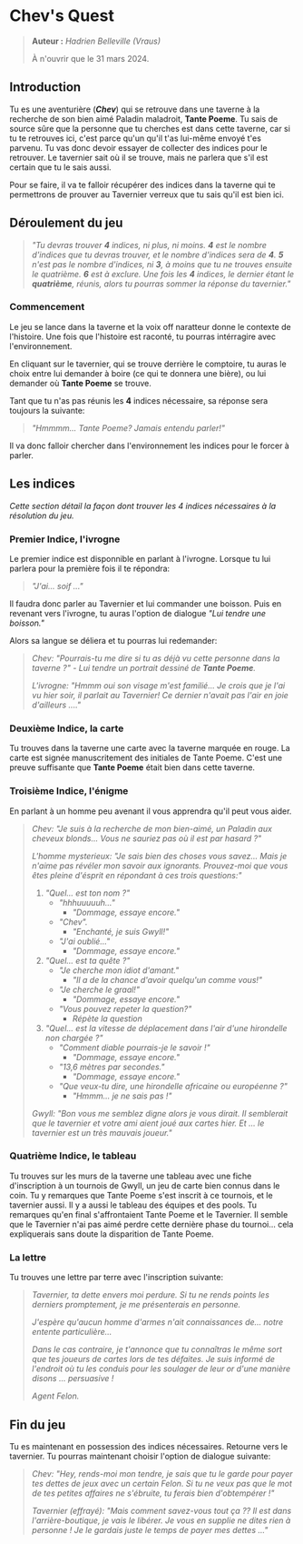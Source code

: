 # Chev's Quest

> **Auteur :** *Hadrien Belleville (Vraus)*
>
> À n'ouvrir que le 31 mars 2024.

## Introduction

Tu es une aventurière (***Chev***) qui se retrouve dans une taverne à la recherche de son bien aimé Paladin maladroit, **Tante Poeme**. Tu sais de source sûre que la personne que tu cherches est dans cette taverne, car si tu te retrouves ici, c'est parce qu'un qu'il t'as lui-même envoyé t'es parvenu. Tu vas donc devoir essayer de collecter des indices pour le retrouver. Le tavernier sait où il se trouve, mais ne parlera que s'il est certain que tu le sais aussi.

Pour se faire, il va te falloir récupérer des indices dans la taverne qui te permettrons de prouver au Tavernier verreux que tu sais qu'il est bien ici.

## Déroulement du jeu

> *"Tu devras trouver **4** indices, ni plus, ni moins. **4** est le nombre d'indices que tu devras trouver, et le nombre d'indices sera de **4**. **5** n'est pas le nombre d'indices, ni **3**, à moins que tu ne trouves ensuite le quatrième. **6** est à exclure. Une fois les **4** indices, le dernier étant le **quatrième**, réunis, alors tu pourras sommer la réponse du tavernier."*

### Commencement

Le jeu se lance dans la taverne et la voix off naratteur donne le contexte de l'histoire. Une fois que l'histoire est raconté, tu pourras intérragire avec l'environnement.

En cliquant sur le tavernier, qui se trouve derrière le comptoire, tu auras le choix entre lui demander à boire (ce qui te donnera une bière), ou lui demander où **Tante Poeme** se trouve.

Tant que tu n'as pas réunis les **4** indices nécessaire, sa réponse sera toujours la suivante:

> *"Hmmmm... Tante Poeme? Jamais entendu parler!"*

Il va donc falloir chercher dans l'environnement les indices pour le forcer à parler.

## Les indices

*Cette section détail la façon dont trouver les 4 indices nécessaires à la résolution du jeu.*

### Premier Indice, l'ivrogne

Le premier indice est disponnible en parlant à l'ivrogne. Lorsque tu lui parlera pour la première fois il te répondra:

> *"J'ai... soif ..."*

Il faudra donc parler au Tavernier et lui commander une boisson. Puis en revenant vers l'ivrogne, tu auras l'option de dialogue *"Lui tendre une boisson."*

Alors sa langue se déliera et tu pourras lui redemander:

> *Chev: "Pourrais-tu me dire si tu as déjà vu cette personne dans la taverne ?" - Lui tendre un portrait dessiné de **Tante Poeme**.*
>
> *L'ivrogne: "Hmmm oui son visage m'est familié... Je crois que je l'ai vu hier soir, il parlait au Tavernier! Ce dernier n'avait pas l'air en joie d'ailleurs ...."*

### Deuxième Indice, la carte

Tu trouves dans la taverne une carte avec la taverne marquée en rouge. La carte est signée manuscritement des initiales de Tante Poeme. C'est une preuve suffisante que **Tante Poeme** était bien dans cette taverne.

### Troisième Indice, l'énigme

En parlant à un homme peu avenant il vous apprendra qu'il peut vous aider.

> *Chev: "Je suis à la recherche de mon bien-aimé, un Paladin aux cheveux blonds... Vous ne sauriez pas où il est par hasard ?"*
>
> *L'homme mysterieux: "Je sais bien des choses vous savez... Mais je n'aime pas révéler mon savoir aux ignorants. Prouvez-moi que vous êtes pleine d'ésprit en répondant à ces trois questions:"*
>
> 1. *"Quel... est ton nom ?"*
>       + *"hhhuuuuuh..."*
>           + *"Dommage, essaye encore."*
>       + *"Chev".*
>           + *"Enchanté, je suis Gwyll!"*
>       + *"J'ai oublié..."*
>           + *"Dommage, essaye encore."*
> 1. *"Quel... est ta quête ?"*
>       + *"Je cherche mon idiot d'amant."*
>           + *"Il a de la chance d'avoir quelqu'un comme vous!"*
>       + *"Je cherche le graal!"*
>           + *"Dommage, essaye encore."*
>       + *"Vous pouvez repeter la question?"*
>           + *Répète la question*
> 1. *"Quel... est la vitesse de déplacement dans l'air d'une hirondelle non chargée ?"*
>       + *"Comment diable pourrais-je le savoir !"*
>           + *"Dommage, essaye encore."*
>       + *"13,6 mètres par secondes."*
>           + *"Dommage, essaye encore."*
>       + *"Que veux-tu dire, une hirondelle africaine ou européenne ?"*
>           + *"Hmmm... je ne sais pas !"*
>
> *Gwyll: "Bon vous me semblez digne alors je vous dirait. Il semblerait que le tavernier et votre ami aient joué aux cartes hier. Et ... le tavernier est un très mauvais joueur."*

### Quatrième Indice, le tableau

Tu trouves sur les murs de la taverne une tableau avec une fiche d'inscription à un tournois de Gwyll, un jeu de carte bien connus dans le coin. Tu y remarques que Tante Poeme s'est inscrit à ce tournois, et le tavernier aussi. Il y a aussi le tableau des équipes et des pools. Tu remarques qu'en final s'affrontaient Tante Poeme et le Tavernier. Il semble que le Tavernier n'ai pas aimé perdre cette dernière phase du tournoi... cela expliquerais sans doute la disparition de Tante Poeme.

### La lettre

Tu trouves une lettre par terre avec l'inscription suivante:

> *Tavernier, ta dette envers moi perdure. Si tu ne rends points les derniers promptement, je me présenterais en personne.*
>
> *J'espère qu'aucun homme d'armes n'ait connaissances de... notre entente particulière...*
>
> *Dans le cas contraire, je t'annonce que tu connaîtras le même sort que tes joueurs de cartes lors de tes défaites. Je suis informé de l'endroit où tu les conduis pour les soulager de leur or d'une manière disons ... persuasive !*
>
> *Agent Felon.*

## Fin du jeu

Tu es maintenant en possession des indices nécessaires. Retourne vers le tavernier. Tu pourras maintenant choisir l'option de dialogue suivante:

> *Chev: "Hey, rends-moi mon tendre, je sais que tu le garde pour payer tes dettes de jeux avec un certain Felon. Si tu ne veux pas que le mot de tes petites affaires ne s'ébruite, tu ferais bien d'obtempérer !"*
>
> *Tavernier (effrayé): "Mais comment savez-vous tout ça ?? Il est dans l'arrière-boutique, je vais le libérer. Je vous en supplie ne dites rien à personne ! Je le gardais juste le temps de payer mes dettes ..."*
